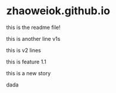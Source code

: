 # zhaoweiok.github.io

this is the readme file!

this is another line v1s

this is v2 lines

this is feature 1.1

this is a new story


dada
